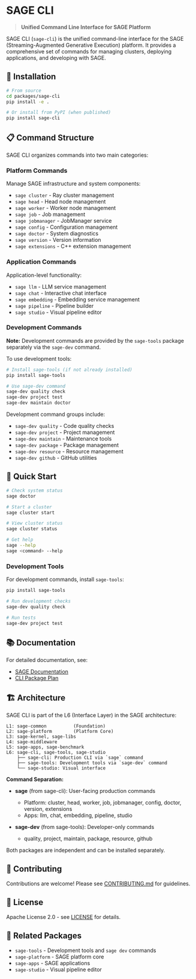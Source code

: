 # SAGE CLI

> **Unified Command Line Interface for SAGE Platform**

SAGE CLI (`sage-cli`) is the unified command-line interface for the SAGE (Streaming-Augmented
Generative Execution) platform. It provides a comprehensive set of commands for managing clusters,
deploying applications, and developing with SAGE.

## 🚀 Installation

```bash
# From source
cd packages/sage-cli
pip install -e .

# Or install from PyPI (when published)
pip install sage-cli
```

## 📋 Command Structure

SAGE CLI organizes commands into two main categories:

### Platform Commands

Manage SAGE infrastructure and system components:

- `sage cluster` - Ray cluster management
- `sage head` - Head node management
- `sage worker` - Worker node management
- `sage job` - Job management
- `sage jobmanager` - JobManager service
- `sage config` - Configuration management
- `sage doctor` - System diagnostics
- `sage version` - Version information
- `sage extensions` - C++ extension management

### Application Commands

Application-level functionality:

- `sage llm` - LLM service management
- `sage chat` - Interactive chat interface
- `sage embedding` - Embedding service management
- `sage pipeline` - Pipeline builder
- `sage studio` - Visual pipeline editor

### Development Commands

**Note:** Development commands are provided by the `sage-tools` package separately via the
`sage-dev` command.

To use development tools:

```bash
# Install sage-tools (if not already installed)
pip install sage-tools

# Use sage-dev command
sage-dev quality check
sage-dev project test
sage-dev maintain doctor
```

Development command groups include:

- `sage-dev quality` - Code quality checks
- `sage-dev project` - Project management
- `sage-dev maintain` - Maintenance tools
- `sage-dev package` - Package management
- `sage-dev resource` - Resource management
- `sage-dev github` - GitHub utilities

## 🔧 Quick Start

```bash
# Check system status
sage doctor

# Start a cluster
sage cluster start

# View cluster status
sage cluster status

# Get help
sage --help
sage <command> --help
```

### Development Tools

For development commands, install `sage-tools`:

```bash
pip install sage-tools

# Run development checks
sage-dev quality check

# Run tests
sage-dev project test
```

## 📚 Documentation

For detailed documentation, see:

- [SAGE Documentation](https://intellistream.github.io/SAGE)
- [CLI Package Plan](../../docs/dev-notes/architecture/SAGE_CLI_PACKAGE_PLAN.md)

## 🏗️ Architecture

SAGE CLI is part of the L6 (Interface Layer) in the SAGE architecture:

```
L1: sage-common          (Foundation)
L2: sage-platform        (Platform Core)
L3: sage-kernel, sage-libs
L4: sage-middleware
L5: sage-apps, sage-benchmark
L6: sage-cli, sage-tools, sage-studio
    ├── sage-cli: Production CLI via `sage` command
    ├── sage-tools: Development tools via `sage-dev` command
    └── sage-studio: Visual interface
```

**Command Separation:**

- **sage** (from sage-cli): User-facing production commands

  - Platform: cluster, head, worker, job, jobmanager, config, doctor, version, extensions
  - Apps: llm, chat, embedding, pipeline, studio

- **sage-dev** (from sage-tools): Developer-only commands

  - quality, project, maintain, package, resource, github

Both packages are independent and can be installed separately.

## 🤝 Contributing

Contributions are welcome! Please see [CONTRIBUTING.md](../../CONTRIBUTING.md) for guidelines.

## 📄 License

Apache License 2.0 - see [LICENSE](../../LICENSE) for details.

## 🔗 Related Packages

- `sage-tools` - Development tools and `sage dev` commands
- `sage-platform` - SAGE platform core
- `sage-apps` - SAGE applications
- `sage-studio` - Visual pipeline editor
